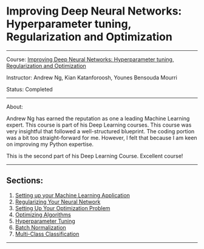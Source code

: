 # Improving Deep Neural Networks: Hyperparameter tuning, Regularization and Optimization
---
Course: [Improving Deep Neural Networks: Hyperparameter tuning, Regularization and Optimization](https://www.coursera.org/learn/deep-neural-network/home/welcome)

Instructor: Andrew Ng, Kian Katanforoosh, Younes Bensouda Mourri

Status: Completed

---

About:

Andrew Ng has earned the reputation as one a leading Machine Learning expert. This course is part of his Deep Learning courses. This course was very insightful that followed a well-structured blueprint. The coding portion was a bit too straight-forward for me. However, I felt that because I am keen on improving my Python expertise.

This is the second part of his Deep Learning Course. Excellent course!

---

## Sections:
1. [Setting up your Machine Learning Application](https://github.com/alexguanga/coursera-neuralnetworks-and-deeplearning/blob/master/01_IntroductionToDeepLearning.ipynb)
2. [Regularizing Your Neural Network](https://github.com/alexguanga/coursera-neuralnetworks-and-deeplearning/commit/7ca8cf4161c07dec33e60972b6f8829190950a60)
3. [Setting Up Your Optimization Problem](https://github.com/alexguanga/coursera-neuralnetworks-and-deeplearning/blob/master/03_Python%26Vectorization.ipynb)
4. [Optimizing Algorithms](https://github.com/alexguanga/coursera-neuralnetworks-and-deeplearning/blob/master/04_ShallowNetwork.ipynb)
5. [Hyperparameter Tuning](https://github.com/alexguanga/coursera-neuralnetworks-and-deeplearning/blob/master/05_DeepNeuralNetwork.ipynb)
6. [Batch Normalization](https://github.com/alexguanga/coursera-neuralnetworks-and-deeplearning/blob/master/05_DeepNeuralNetwork.ipynb)
7. [Multi-Class Classification](https://github.com/alexguanga/coursera-neuralnetworks-and-deeplearning/blob/master/05_DeepNeuralNetwork.ipynb)

---
